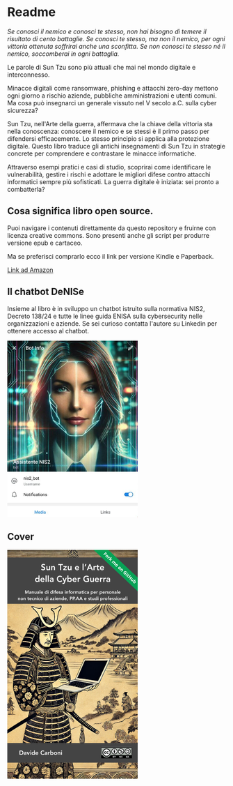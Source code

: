 # Readme

*Se conosci il nemico e conosci te stesso, non hai bisogno di temere il risultato di cento battaglie. Se conosci te stesso, ma non il nemico, per ogni vittoria ottenuta soffrirai anche una sconfitta. Se non conosci te stesso né il nemico, soccomberai in ogni battaglia.*

Le parole di Sun Tzu sono più attuali che mai nel mondo digitale e interconnesso.

Minacce digitali come ransomware, phishing e attacchi zero-day mettono ogni giorno a rischio aziende, pubbliche amministrazioni e utenti comuni. Ma cosa può insegnarci un generale vissuto nel V secolo a.C. sulla cyber sicurezza?

Sun Tzu, nell'Arte della guerra, affermava che la chiave della vittoria sta nella conoscenza: conoscere il nemico e se stessi è il primo passo per difendersi efficacemente. Lo stesso principio si applica alla protezione digitale. Questo libro traduce gli antichi insegnamenti di Sun Tzu in strategie concrete per comprendere e contrastare le minacce informatiche.

Attraverso esempi pratici e casi di studio, scoprirai come identificare le vulnerabilità, gestire i rischi e adottare le migliori difese contro attacchi informatici sempre più sofisticati. La guerra digitale è iniziata: sei pronto a combatterla?

## Cosa significa libro open source.

Puoi navigare i contenuti direttamente da questo repository e fruirne con licenza creative commons. Sono presenti anche gli script per produrre versione epub e cartaceo.

Ma se preferisci comprarlo ecco il link per versione Kindle e Paperback.

[Link ad Amazon](https://www.amazon.it/lArte-della-Cyber-Guerra-professionali/dp/B0F4MGDS28)

## Il chatbot DeNISe

Insieme al libro è in sviluppo un chatbot istruito sulla normativa NIS2, Decreto 138/24 e tutte le linee guida ENISA sulla cybersecurity nelle organizzazioni e aziende. Se sei curioso contatta l'autore su Linkedin per ottenere accesso al chatbot.


<img src="images/1741616188608.jpeg" width=300px />

## Cover

<img src="images/cover.jpg" width=300px />
